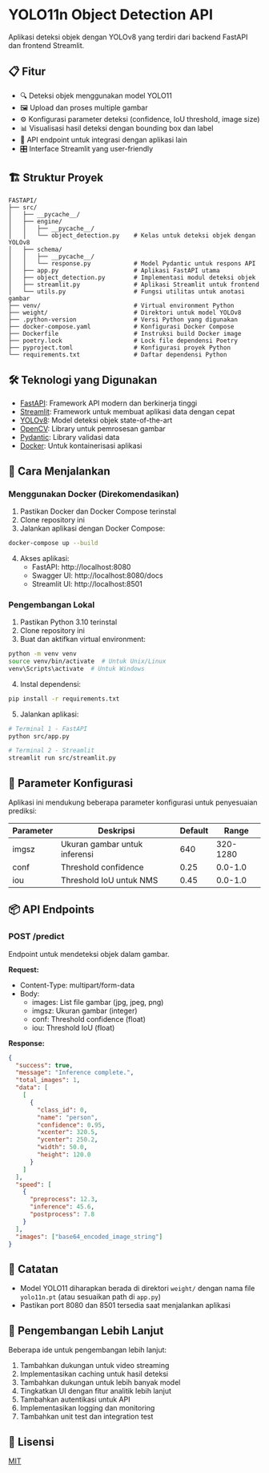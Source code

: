 # YOLO11n Object Detection API

Aplikasi deteksi objek dengan YOLOv8 yang terdiri dari backend FastAPI dan frontend Streamlit.

## 📋 Fitur

- 🔍 Deteksi objek menggunakan model YOLO11
- 🖼️ Upload dan proses multiple gambar
- ⚙️ Konfigurasi parameter deteksi (confidence, IoU threshold, image size)
- 📊 Visualisasi hasil deteksi dengan bounding box dan label
- 🚀 API endpoint untuk integrasi dengan aplikasi lain
- 🎛️ Interface Streamlit yang user-friendly

## 🏗️ Struktur Proyek

```
FASTAPI/
├── src/
│   ├── __pycache__/
│   ├── engine/
│   │   ├── __pycache__/
│   │   └── object_detection.py    # Kelas untuk deteksi objek dengan YOLOv8
│   ├── schema/
│   │   ├── __pycache__/
│   │   └── response.py            # Model Pydantic untuk respons API
│   ├── app.py                     # Aplikasi FastAPI utama
│   ├── object_detection.py        # Implementasi modul deteksi objek
│   ├── streamlit.py               # Aplikasi Streamlit untuk frontend
│   └── utils.py                   # Fungsi utilitas untuk anotasi gambar
├── venv/                          # Virtual environment Python
├── weight/                        # Direktori untuk model YOLOv8
├── .python-version                # Versi Python yang digunakan
├── docker-compose.yaml            # Konfigurasi Docker Compose
├── Dockerfile                     # Instruksi build Docker image
├── poetry.lock                    # Lock file dependensi Poetry
├── pyproject.toml                 # Konfigurasi proyek Python
└── requirements.txt               # Daftar dependensi Python
```

## 🛠️ Teknologi yang Digunakan

- [FastAPI](https://fastapi.tiangolo.com/): Framework API modern dan berkinerja tinggi
- [Streamlit](https://streamlit.io/): Framework untuk membuat aplikasi data dengan cepat
- [YOLOv8](https://github.com/ultralytics/ultralytics): Model deteksi objek state-of-the-art
- [OpenCV](https://opencv.org/): Library untuk pemrosesan gambar
- [Pydantic](https://pydantic-docs.helpmanual.io/): Library validasi data
- [Docker](https://www.docker.com/): Untuk kontainerisasi aplikasi

## 🚀 Cara Menjalankan

### Menggunakan Docker (Direkomendasikan)

1. Pastikan Docker dan Docker Compose terinstal
2. Clone repository ini
3. Jalankan aplikasi dengan Docker Compose:

```bash
docker-compose up --build
```

4. Akses aplikasi:
   - FastAPI: http://localhost:8080
   - Swagger UI: http://localhost:8080/docs
   - Streamlit UI: http://localhost:8501

### Pengembangan Lokal

1. Pastikan Python 3.10 terinstal
2. Clone repository ini
3. Buat dan aktifkan virtual environment:

```bash
python -m venv venv
source venv/bin/activate  # Untuk Unix/Linux
venv\Scripts\activate  # Untuk Windows
```

4. Instal dependensi:

```bash
pip install -r requirements.txt
```

5. Jalankan aplikasi:

```bash
# Terminal 1 - FastAPI
python src/app.py

# Terminal 2 - Streamlit
streamlit run src/streamlit.py
```

## 🔧 Parameter Konfigurasi

Aplikasi ini mendukung beberapa parameter konfigurasi untuk penyesuaian prediksi:

| Parameter | Deskripsi                     | Default | Range    |
| --------- | ----------------------------- | ------- | -------- |
| imgsz     | Ukuran gambar untuk inferensi | 640     | 320-1280 |
| conf      | Threshold confidence          | 0.25    | 0.0-1.0  |
| iou       | Threshold IoU untuk NMS       | 0.45    | 0.0-1.0  |

## 📦 API Endpoints

### POST /predict

Endpoint untuk mendeteksi objek dalam gambar.

**Request:**

- Content-Type: multipart/form-data
- Body:
  - images: List file gambar (jpg, jpeg, png)
  - imgsz: Ukuran gambar (integer)
  - conf: Threshold confidence (float)
  - iou: Threshold IoU (float)

**Response:**

```json
{
  "success": true,
  "message": "Inference complete.",
  "total_images": 1,
  "data": [
    [
      {
        "class_id": 0,
        "name": "person",
        "confidence": 0.95,
        "xcenter": 320.5,
        "ycenter": 250.2,
        "width": 50.0,
        "height": 120.0
      }
    ]
  ],
  "speed": [
    {
      "preprocess": 12.3,
      "inference": 45.6,
      "postprocess": 7.8
    }
  ],
  "images": ["base64_encoded_image_string"]
}
```

## 📝 Catatan

- Model YOLO11 diharapkan berada di direktori `weight/` dengan nama file `yolo11n.pt` (atau sesuaikan path di `app.py`)
- Pastikan port 8080 dan 8501 tersedia saat menjalankan aplikasi

## 🔄 Pengembangan Lebih Lanjut

Beberapa ide untuk pengembangan lebih lanjut:

1. Tambahkan dukungan untuk video streaming
2. Implementasikan caching untuk hasil deteksi
3. Tambahkan dukungan untuk lebih banyak model
4. Tingkatkan UI dengan fitur analitik lebih lanjut
5. Tambahkan autentikasi untuk API
6. Implementasikan logging dan monitoring
7. Tambahkan unit test dan integration test

## 📄 Lisensi

[MIT](LICENSE)
